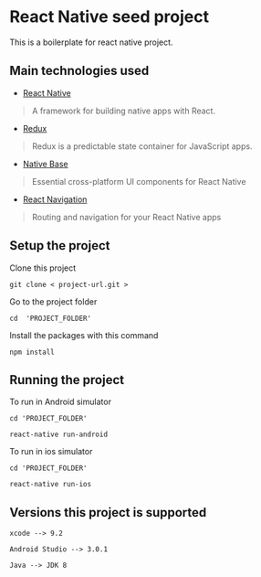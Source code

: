 # React Native seed project

This is a boilerplate for react native project.


## Main technologies used

- [React Native](https://github.com/facebook/react-native)

> A framework for building native apps with React.

- [Redux](http://redux.js.org/)

> Redux is a predictable state container for JavaScript apps.

- [Native Base](https://nativebase.io/)

> Essential cross-platform UI components for React Native

- [React Navigation](https://reactnavigation.org/)

> Routing and navigation for your React Native apps


## Setup the project

Clone this project

```
git clone < project-url.git >
```
Go to the project folder

```
cd  'PROJECT_FOLDER'
```
Install the packages with this command

```
npm install
```

## Running the project

To run in Android simulator

```
cd 'PROJECT_FOLDER'

react-native run-android
```

To run in ios simulator

```
cd 'PROJECT_FOLDER'

react-native run-ios
```

## Versions this project is supported

```
xcode --> 9.2

Android Studio --> 3.0.1

Java --> JDK 8
```
